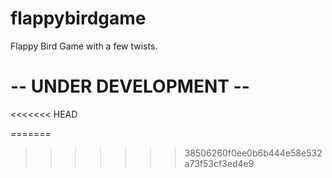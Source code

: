 # flappybirdgame
Flappy Bird Game with a few twists.



# -- UNDER DEVELOPMENT -- #
<<<<<<< HEAD

=======
>>>>>>> 38506260f0ee0b6b444e58e532a73f53cf3ed4e9
